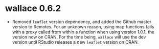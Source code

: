 # wallace 0.6.2
- Removed `leaflet` version dependency, and added the Github master version to Remotes. For an unknown reason, using map functions fails with a proxy called from within a function when using version 1.0.1, the version now on CRAN. For the time being, `wallace` will use the dev version until RStudio releases a new `leaflet` version on CRAN.
